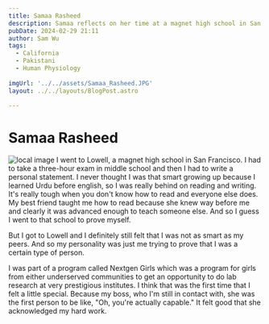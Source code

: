 ```yaml
---
title: Samaa Rasheed
description: Samaa reflects on her time at a magnet high school in San Francisco.
pubDate: 2024-02-29 21:11
author: Sam Wu
tags:
  - California
  - Pakistani
  - Human Physiology
 
imgUrl: '../../assets/Samaa_Rasheed.JPG'
layout: ../../layouts/BlogPost.astro

---
```

# Samaa Rasheed

![local image](../../assets/Samaa_Rasheed.JPG)
I went to Lowell, a magnet high school in San Francisco. I had to take a three-hour exam in middle school and then I had to write a personal statement. I never thought I was that smart growing up because I learned Urdu before english, so I was really behind on reading and writing. It's really tough when you don't know how to read and everyone else does. My best friend taught me how to read because she knew way before me and clearly it was advanced enough to teach someone else. And so I guess I went to that school to prove myself.  

But I got to Lowell and I definitely still felt that I was not as smart as my peers. And so my personality was just me trying to prove that I was a certain type of person.

I was part of a program called Nextgen Girls which was a program for girls from either underserved communities to get an opportunity to do lab research at very prestigious institutes. I think that was the first time that I felt a little special. Because my boss, who I'm still in contact with, she was the first person to be like, "Oh, you're actually capable." It felt good that she acknowledged my hard work. 

